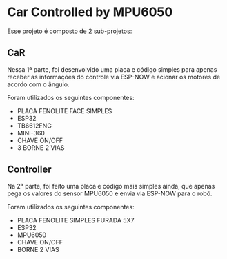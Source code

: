 # Car Controlled by MPU6050

Esse projeto é composto de 2 sub-projetos:

## CaR

Nessa 1ª parte, foi desenvolvido uma placa e código simples para apenas receber as informações do controle via ESP-NOW e acionar os motores de acordo com o ângulo.

Foram utilizados os seguintes componentes:

- PLACA FENOLITE FACE SIMPLES
- ESP32
- TB6612FNG
- MINI-360
- CHAVE ON/OFF
- 3 BORNE 2 VIAS 

## Controller

Na 2ª parte, foi feito uma placa e código mais simples ainda, que apenas pega os valores do sensor MPU6050 e envia via ESP-NOW para o robô.

Foram utilizados os seguintes componentes:

- PLACA FENOLITE SIMPLES FURADA 5X7
- ESP32
- MPU6050
- CHAVE ON/OFF
- BORNE 2 VIAS